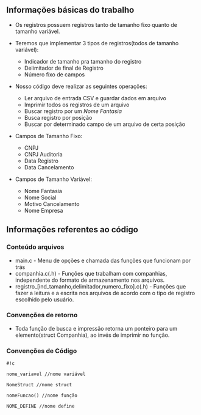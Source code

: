 ## Informações básicas do trabalho ##
* Os registros possuem registros tanto de tamanho fixo quanto de tamanho variável.
* Teremos que implementar 3 tipos de registros(todos de tamanho variável):
     * Indicador de tamanho pra tamanho do registro  
     * Delimitador de final de Registro 
     * Número fixo de campos

* Nosso código deve realizar as seguintes operações:
     * Ler arquivo de entrada CSV e guardar dados em arquivo
     * Imprimir todos os registros de um arquivo
     * Buscar registro por um *Nome Fantasia*
     * Busca registro por posição
     * Buscar por determinado campo de um arquivo de certa posição

* Campos de Tamanho Fixo:
     * CNPJ
     * CNPJ Auditoria
     * Data Registro
     * Data Cancelamento

* Campos de Tamanho Variável:
     * Nome Fantasia
     * Nome Social
     * Motivo Cancelamento
     * Nome Empresa


## Informações referentes ao código ##

### Conteúdo arquivos ###

* main.c - Menu de opções e chamada das funções que funcionam por trás
* companhia.c(.h) - Funções que trabalham com companhias, independente do formato de armazenamento nos arquivos.
* registro_[ind_tamanho,delimitador,numero_fixo].c(.h) - Funções que fazer a leitura e a escrita nos arquivos de acordo com o tipo de registro escolhido pelo usuário.

### Convenções de retorno ###

* Toda função de busca e impressão retorna um ponteiro para um elemento(struct Companhia), ao invés de imprimir no função.

### Convenções de Código ###

```
#!c

nome_variavel //nome variável

NomeStruct //nome struct

nomeFuncao() //nome função

NOME_DEFINE //nome define
```